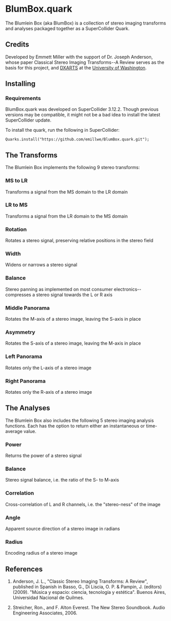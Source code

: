 # BlumBox.quark

The Blumlein Box (aka BlumBox) is a collection of stereo imaging transforms and analyses 
packaged together as a SuperCollider Quark. 

## Credits
Developed by Emmett Miller with the support of Dr. Joseph Anderson, whose paper Classical Stereo Imaging Transforms--A Review serves as the basis for this project, and [DXARTS](https://dxarts.washington.edu/) at the [University of Washington](https://uw.edu/).

## Installing

### Requirements
BlumBox.quark was developed on SuperCollider 3.12.2. Though previous versions may be compatible, it might not be a bad idea to install the latest SuperCollider update.

To install the quark, run the following in SuperCollider:
```supercollider
Quarks.install("https://github.com/emillwe/BlumBox.quark.git");
```

## The Transforms
The Blumlein Box implements the following 9 stereo transforms:

### MS to LR
Transforms a signal from the MS domain to the LR domain

### LR to MS
Transforms a signal from the LR domain to the MS domain

### Rotation
Rotates a stereo signal, preserving relative positions in the stereo field

### Width
Widens or narrows a stereo signal

### Balance
Stereo panning as implemented on most consumer electronics--compresses a stereo signal towards the L or R axis

### Middle Panorama
Rotates the M-axis of a stereo image, leaving the S-axis in place

### Asymmetry
Rotates the S-axis of a stereo image, leaving the M-axis in place

### Left Panorama
Rotates only the L-axis of a stereo image

### Right Panorama
Rotates only the R-axis of a stereo image

## The Analyses
The Blumlein Box also includes the following 5 stereo imaging analysis functions. Each has the option to return either an instantaneous or time-average value.

### Power
Returns the power of a stereo signal

### Balance
Stereo signal balance, i.e. the ratio of the S- to M-axis

### Correlation
Cross-correlation of L and R channels, i.e. the "stereo-ness" of the image

### Angle
Apparent source direction of a stereo image in radians

### Radius
Encoding radius of a stereo image

## References
1. Anderson, J. L., "Classic Stereo Imaging Transforms: A Review", published in Spanish in Basso, G., Di Liscia, O. P. & Pampin, J. (editors)(2009). "Música y espacio: ciencia, tecnología y estética". Buenos Aires, Universidad Nacional de Quilmes.

2. Streicher, Ron., and F. Alton Everest. The New Stereo Soundbook. Audio Engineering Associates, 2006. 
